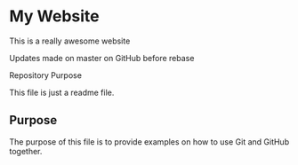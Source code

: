 # My Website

This is a really awesome website

Updates made on master on GitHub before rebase

  Repository Purpose

This file is just a readme file.

## Purpose

The purpose of this file is to provide examples
on how to use Git and GitHub together.